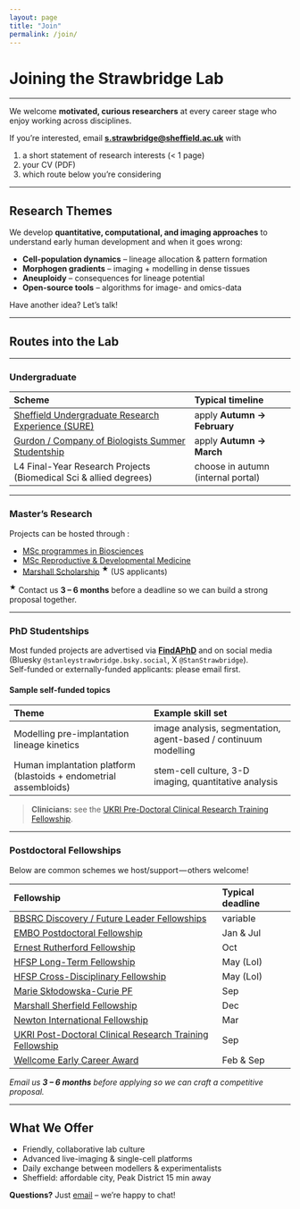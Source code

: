 ```yaml
---
layout: page
title: "Join"
permalink: /join/
---
```


# Joining the Strawbridge Lab

---


We welcome **motivated, curious researchers** at every career stage who enjoy working across disciplines.  

If you’re interested, email **[s.strawbridge@sheffield.ac.uk](mailto:s.strawbridge@sheffield.ac.uk)** with 

1. a short statement of research interests (< 1 page)  
2. your CV (PDF)  
3. which route below you’re considering  

---


## Research Themes

We develop **quantitative, computational, and imaging approaches** to understand early human development and when it goes wrong:

- **Cell-population dynamics** – lineage allocation & pattern formation  
- **Morphogen gradients** – imaging + modelling in dense tissues  
- **Aneuploidy** – consequences for lineage potential  
- **Open-source tools** – algorithms for image- and omics-data  

Have another idea? Let’s talk!

---
  
  
## Routes into the Lab  

---


### Undergraduate

| Scheme | Typical timeline |
| :--- | :--- |
| [Sheffield Undergraduate Research Experience (SURE)](https://www.sheffield.ac.uk/sure) | apply **Autumn → February** |
| [Gurdon / Company of Biologists Summer Studentship](https://bsdb.org/awards/gurdon-studentships-for-summer-vacation-work/) | apply **Autumn → March** |
| L4 Final-Year Research Projects (Biomedical Sci & allied degrees) | choose in autumn (internal portal) |

---


### Master’s Research

Projects can be hosted through :

* [MSc programmes in Biosciences](https://www.sheffield.ac.uk/biosciences/postgraduate/masters)  
* [MSc Reproductive & Developmental Medicine](https://www.sheffield.ac.uk/postgraduate/taught/courses/2025/reproductive-and-developmental-medicine-msc)  
* [Marshall Scholarship](https://www.marshallscholarship.org/) <sup>★</sup> (US applicants)

<sup>★</sup> Contact us **3 – 6 months** before a deadline so we can build a strong proposal together.

---


### PhD Studentships

Most funded projects are advertised via **[FindAPhD](https://www.findaphd.com/)** and on social media (Bluesky `@stanleystrawbridge.bsky.social`, X `@StanStrawbridge`).  
Self-funded or externally-funded applicants: please email first.

#### Sample self-funded topics

| Theme | Example skill set |
| :--- | :--- |
| Modelling pre-implantation lineage kinetics | image analysis, segmentation, agent-based / continuum modelling |
| Human implantation platform (blastoids + endometrial assembloids) | stem-cell culture, 3-D imaging, quantitative analysis |

> **Clinicians:** see the [UKRI Pre-Doctoral Clinical Research Training Fellowship](https://www.ukri.org/opportunity/pre-doctoral-clinical-research-training-fellowship/).

---


### Postdoctoral Fellowships

Below are common schemes we host/support&hairsp;—&hairsp;others welcome!

| Fellowship | Typical deadline |
| :--- | :--- |
| [BBSRC Discovery / Future Leader Fellowships](https://www.ukri.org/what-we-do/developing-people-and-skills/bbsrc/fellowships/) | variable |
| [EMBO Postdoctoral Fellowship](https://www.embo.org/funding/fellowships/postdoctoral-fellowship/) | Jan & Jul |
| [Ernest Rutherford Fellowship](https://www.ukri.org/what-we-do/developing-people-and-skills/stfc/fellowships/ernest-rutherford-fellowships/) | Oct |
| [HFSP Long-Term Fellowship](https://www.hfsp.org/funding/hfsp-funding/postdoctoral-fellowships) | May (LoI) |
| [HFSP Cross-Disciplinary Fellowship](https://www.hfsp.org/funding/hfsp-funding/postdoctoral-fellowships) | May (LoI) |
| [Marie Skłodowska-Curie PF](https://marie-sklodowska-curie-actions.ec.europa.eu/actions/postdoctoral-fellowships) | Sep |
| [Marshall Sherfield Fellowship](https://www.marshallscholarship.org/postgraduates/marshall-sherfield/) | Dec |
| [Newton International Fellowship](https://royalsociety.org/grants-schemes-awards/grants/newton-international/) | Mar |
| [UKRI Post-Doctoral Clinical Research Training Fellowship](https://www.ukri.org/opportunity/post-doctoral-clinical-research-training-fellowship/) | Sep |
| [Wellcome Early Career Award](https://wellcome.org/grant-funding/schemes/early-career-awards) | Feb & Sep |

*Email us **3 – 6 months** before applying so we can craft a competitive proposal.*

---


## What We Offer

* Friendly, collaborative lab culture  
* Advanced live-imaging & single-cell platforms  
* Daily exchange between modellers & experimentalists  
* Sheffield: affordable city, Peak District 15 min away  

**Questions?** Just [email](mailto:s.strawbridge@sheffield.ac.uk) – we’re happy to chat!
